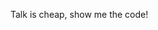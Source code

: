 <!-- <p align="left"><img src="https://komarev.com/ghpvc/?username=im-minion&label=Profile%20views&color=0e75b6&style=flat"
                     alt="im-minion"/></p> -->

<!--
<p align="left"><a href="https://twitter.com/https://twitter.com/vaibhavminion" target="blank"><img
        src="https://img.shields.io/twitter/follow/theapache64?logo=twitter&style=for-the-badge" alt="theapache64"/></a>
</p>
<h3 align="left">Languages and Tools:</h3>
<p align="left">
    <a href="https://kotlinlang.org" target="_blank"> <img
            src="https://www.vectorlogo.zone/logos/kotlinlang/kotlinlang-icon.svg" alt="kotlin" width="40" height="40"/>
    </a>
    <a href="https://developer.android.com" target="_blank"> <img
            src="https://raw.githubusercontent.com/devicons/devicon/master/icons/android/android-original-wordmark.svg"
            alt="android" width="40" height="40"/> </a>
    <a href="https://www.java.com" target="_blank"> <img
            src="https://raw.githubusercontent.com/devicons/devicon/master/icons/java/java-original.svg" alt="java"
            width="40" height="40"/> </a>
</p>
-->
<!-- <p><img align="center" src="https://github-readme-streak-stats.herokuapp.com/?user=im-minion&" alt="im-minion"/></p> -->

Talk is cheap, show me the code!
